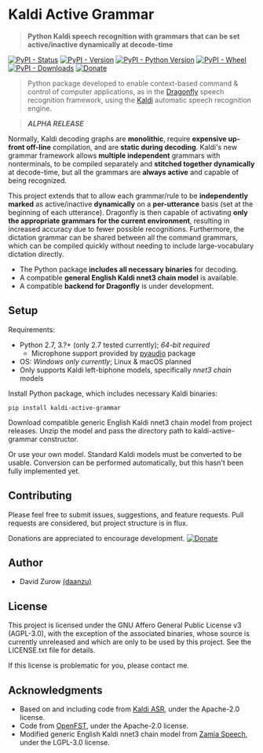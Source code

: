 # Kaldi Active Grammar

> **Python Kaldi speech recognition with grammars that can be set active/inactive dynamically at decode-time**

[![PyPI - Status](https://img.shields.io/pypi/status/kaldi-active-grammar.svg)](https://pypi.python.org/pypi/kaldi-active-grammar/)
[![PyPI - Version](https://img.shields.io/pypi/v/kaldi-active-grammar.svg)](https://pypi.python.org/pypi/kaldi-active-grammar/)
[![PyPI - Python Version](https://img.shields.io/pypi/pyversions/kaldi-active-grammar.svg)](https://pypi.python.org/pypi/kaldi-active-grammar/)
[![PyPI - Wheel](https://img.shields.io/pypi/wheel/kaldi-active-grammar.svg)](https://pypi.python.org/pypi/kaldi-active-grammar/)
[![PyPI - Downloads](https://img.shields.io/pypi/dw/kaldi-active-grammar.svg)](https://pypi.python.org/pypi/kaldi-active-grammar/)
[![Donate](https://img.shields.io/badge/Donate-PayPal-green.svg)](https://paypal.me/daanzu)

> Python package developed to enable context-based command & control of computer applications, as in the [Dragonfly](https://github.com/dictation-toolbox/dragonfly) speech recognition framework, using the [Kaldi](https://github.com/kaldi-asr/kaldi) automatic speech recognition engine.

> **_ALPHA RELEASE_**

Normally, Kaldi decoding graphs are **monolithic**, require **expensive up-front off-line** compilation, and are **static during decoding**. Kaldi's new grammar framework allows **multiple independent** grammars with nonterminals, to be compiled separately and **stitched together dynamically** at decode-time, but all the grammars are **always active** and capable of being recognized.

This project extends that to allow each grammar/rule to be **independently marked** as active/inactive **dynamically** on a **per-utterance** basis (set at the beginning of each utterance). Dragonfly is then capable of activating **only the appropriate grammars for the current environment**, resulting in increased accuracy due to fewer possible recognitions. Furthermore, the dictation grammar can be shared between all the command grammars, which can be compiled quickly without needing to include large-vocabulary dictation directly.

* The Python package **includes all necessary binaries** for decoding.
* A compatible **general English Kaldi nnet3 chain model** is available.
* A compatible **backend for Dragonfly** is under development.

## Setup

Requirements:
* Python 2.7, 3.?+ (only 2.7 tested currently); *64-bit required*
    * Microphone support provided by [pyaudio](https://pypi.org/project/PyAudio/) package
* OS: *Windows only currently*; Linux & macOS planned
* Only supports Kaldi left-biphone models, specifically *nnet3 chain* models

Install Python package, which includes necessary Kaldi binaries:

```
pip install kaldi-active-grammar
```

Download compatible generic English Kaldi nnet3 chain model from project releases. Unzip the model and pass the directory path to kaldi-active-grammar constructor.

Or use your own model. Standard Kaldi models must be converted to be usable. Conversion can be performed automatically, but this hasn't been fully implemented yet.

## Contributing

Please feel free to submit issues, suggestions, and feature requests. Pull requests are considered, but project structure is in flux.

Donations are appreciated to encourage development. [![Donate](https://img.shields.io/badge/Donate-PayPal-green.svg)](https://paypal.me/daanzu)

## Author

* David Zurow [(daanzu)](https://github.com/daanzu)

## License

This project is licensed under the GNU Affero General Public License v3 (AGPL-3.0), with the exception of the associated binaries, whose source is currently unreleased and which are only to be used by this project. See the LICENSE.txt file for details.

If this license is problematic for you, please contact me.

## Acknowledgments

* Based on and including code from [Kaldi ASR](https://github.com/kaldi-asr/kaldi), under the Apache-2.0 license.
* Code from [OpenFST](http://www.openfst.org/), under the Apache-2.0 license.
* Modified generic English Kaldi nnet3 chain model from [Zamia Speech](https://github.com/gooofy/zamia-speech), under the LGPL-3.0 license.
